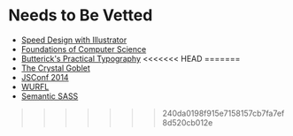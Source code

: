 # Needs to Be Vetted

- [Speed Design with Illustrator](http://www.designsprint.net/)
- [Foundations of Computer Science](http://i.stanford.edu/~ullman/focs.html)
- [Butterick's Practical Typography](http://practicaltypography.com/)
<<<<<<< HEAD
=======
- [The Crystal Goblet](http://www.arts.ucsb.edu/faculty/reese/classes/artistsbooks/Beatrice%20Warde,%20The%20Crystal%20Goblet.pdf)
- [JSConf 2014](https://www.youtube.com/playlist?list=PL37ZVnwpeshFXOP2lqCUykYPXYNsK_fgN#jsconf2014)
- [WURFL](http://wurfl.io/)
- [Semantic SASS](https://github.com/anthonyshort/idiomatic-sass)
>>>>>>> 240da0198f915e7158157cb7fa7ef8d520cb012e
